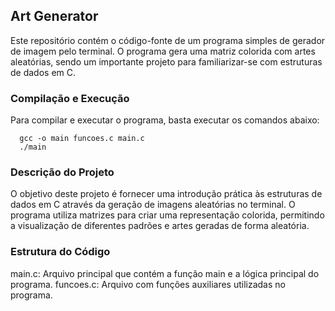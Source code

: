 ## Art Generator
Este repositório contém o código-fonte de um programa simples de gerador de imagem pelo terminal. O programa gera uma matriz colorida com artes aleatórias, sendo um importante projeto para familiarizar-se com estruturas de dados em C.

### Compilação e Execução
Para compilar e executar o programa, basta executar os comandos abaixo:

      gcc -o main funcoes.c main.c
      ./main
      
### Descrição do Projeto
O objetivo deste projeto é fornecer uma introdução prática às estruturas de dados em C através da geração de imagens aleatórias no terminal. O programa utiliza matrizes para criar uma representação colorida, permitindo a visualização de diferentes padrões e artes geradas de forma aleatória.

### Estrutura do Código
main.c: Arquivo principal que contém a função main e a lógica principal do programa.
funcoes.c: Arquivo com funções auxiliares utilizadas no programa.
